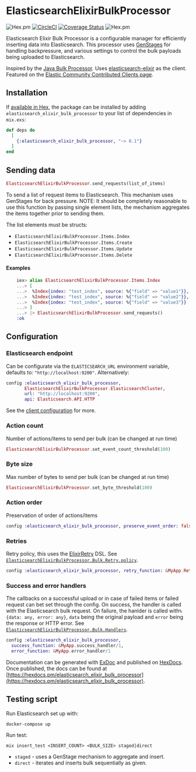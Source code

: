 # ElasticsearchElixirBulkProcessor

![Hex.pm](https://img.shields.io/hexpm/v/elasticsearch_elixir_bulk_processor)
[![CircleCI](https://circleci.com/gh/sashman/elasticsearch_elixir_bulk_processor.svg?style=svg)](https://circleci.com/gh/sashman/elasticsearch_elixir_bulk_processor)
[![Coverage Status](https://coveralls.io/repos/github/sashman/elasticsearch_elixir_bulk_processor/badge.svg?branch=master)](https://coveralls.io/github/sashman/elasticsearch_elixir_bulk_processor?branch=master)
![Hex.pm](https://img.shields.io/hexpm/l/elasticsearch_elixir_bulk_processor)

Elasticsearch Elixir Bulk Processor is a configurable manager for efficiently inserting data into Elasticsearch.
This processor uses [GenStages](https://hexdocs.pm/gen_stage/GenStage.html) for handling backpressure, and various settings to control the bulk payloads being uploaded to Elasticsearch.

Inspired by the [Java Bulk Processor](https://www.elastic.co/guide/en/elasticsearch/client/java-api/current/java-docs-bulk-processor.html). Uses [elasticsearch-elixir](https://github.com/danielberkompas/elasticsearch-elixir) as the client. Featured on the [Elastic Community Contributed Clients page](https://www.elastic.co/guide/en/elasticsearch/client/community/current/index.html#erlang).

## Installation

If [available in Hex](https://hex.pm/packages/elasticsearch_elixir_bulk_processor), the package can be installed
by adding `elasticsearch_elixir_bulk_processor` to your list of dependencies in `mix.exs`:

```elixir
def deps do
  [
    {:elasticsearch_elixir_bulk_processor, "~> 0.1"}
  ]
end
```

## Sending data

```elixir
ElasticsearchElixirBulkProcessor.send_requests(list_of_items)
```

To send a list of request items to Elasticsearch. This mechanism uses GenStages for back pressure.
NOTE: It should be completely reasonable to use this function by passing single element lists, the mechanism aggregates the items together prior to sending them.

The list elements must be structs:

- `ElasticsearchElixirBulkProcessor.Items.Index`
- `ElasticsearchElixirBulkProcessor.Items.Create`
- `ElasticsearchElixirBulkProcessor.Items.Update`
- `ElasticsearchElixirBulkProcessor.Items.Delete`

#### Examples

```elixir
    iex> alias ElasticsearchElixirBulkProcessor.Items.Index
    ...> [
    ...>  %Index{index: "test_index", source: %{"field" => "value1"}},
    ...>  %Index{index: "test_index", source: %{"field" => "value2"}},
    ...>  %Index{index: "test_index", source: %{"field" => "value3"}}
    ...> ]
    ...> |> ElasticsearchElixirBulkProcessor.send_requests()
    :ok
```

## Configuration

### Elasticsearch endpoint

Can be configurate via the `ELASTICSEARCH_URL` environment variable, defaults to: `"http://localhost:9200"`. Alternatively:

```elixir
config :elasticsearch_elixir_bulk_processor,
       ElasticsearchElixirBulkProcessor.ElasticsearchCluster,
       url: "http://localhost:9200",
       api: Elasticsearch.API.HTTP
```

See the [client configuration](https://github.com/danielberkompas/elasticsearch-elixir#configuration) for more.

### Action count

Number of actions/items to send per bulk (can be changed at run time)

```elixir
ElasticsearchElixirBulkProcessor.set_event_count_threshold(100)
```

### Byte size

Max number of bytes to send per bulk (can be changed at run time)

```elixir
ElasticsearchElixirBulkProcessor.set_byte_threshold(100)
```

### Action order

Preservation of order of actions/items

```elixir
config :elasticsearch_elixir_bulk_processor, preserve_event_order: false
```

### Retries

Retry policy, this uses the [ElixirRetry](https://github.com/safwank/ElixirRetry) DSL. See [`ElasticsearchElixirBulkProcessor.Bulk.Retry.policy`](https://github.com/sashman/elasticsearch_elixir_bulk_processor/blob/0d015282315c016db07334824c7b98c858d43658/lib/elasticsearch_elixir_bulk_processor/bulk/retry.ex#L29).

```elixir
config :elasticsearch_elixir_bulk_processor, retry_function: &MyApp.Retry.policy/0
```

### Success and error handlers

The callbacks on a successful upload or in case of failed items or failed request can bet set through the config.
On success, the handler is called with the Elasticsearch bulk request. On failure, the hanlder is called with`%{data: any, error: any}`, `data` being the original payload and `error` being the response or HTTP error.
See [`ElasticsearchElixirBulkProcessor.Bulk.Handlers`](https://github.com/sashman/elasticsearch_elixir_bulk_processor/blob/master/lib/elasticsearch_elixir_bulk_processor/bulk/handlers.ex).

```elixir
config :elasticsearch_elixir_bulk_processor,
  success_function: &MyApp.success_handler/1,
  error_function: &MyApp.error_handler/1
```

Documentation can be generated with [ExDoc](https://github.com/elixir-lang/ex_doc)
and published on [HexDocs](https://hexdocs.pm). Once published, the docs can
be found at [https://hexdocs.pm/elasticsearch_elixir_bulk_processor](https://hexdocs.pm/elasticsearch_elixir_bulk_processor).

## Testing script

Run Elasticsearch set up with:

```
docker-compose up
```

Run test:

```
mix insert_test <INSERT_COUNT> <BULK_SIZE> staged|direct
```

- `staged` - uses a GenStage mechanism to aggregate and insert.
- `direct` - iterates and inserts bulk sequentially as given.
